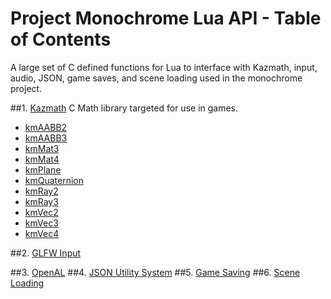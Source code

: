# Project Monochrome Lua API - Table of Contents

A large set of C defined functions for Lua to interface with Kazmath, input, audio, JSON, game saves, and scene loading used in the monochrome project.

##1. [Kazmath](kazmath/kazmath.md)
C Math library targeted for use in games.
* [kmAABB2](kazmath/aabb2.md)
* [kmAABB3](kazmath/aabb3.md)
* [kmMat3](kazmath/mat3.md)
* [kmMat4](kazmath/mat4.md)
* [kmPlane](kazmath/plane.md)
* [kmQuaternion](kazmath/quaternion.md)
* [kmRay2](kazmath/ray2.md)
* [kmRay3](kazmath/ray3.md)
* [kmVec2](kazmath/vec2.md)
* [kmVec3](kazmath/vec3.md)
* [kmVec4](kazmath/vec4.md)

##2. [GLFW Input](glfwInput.md)

##3. [OpenAL](openAL.md)
##4. [JSON Utility System](jsonUtility.md)
##5. [Game Saving](saving.md)
##6. [Scene Loading](sceneLoading.md)
